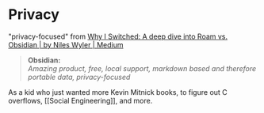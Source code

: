 # Privacy


"privacy-focused" from [Why I Switched: A deep dive into Roam vs. Obsidian | by Niles Wyler | Medium](https://nileswyler.medium.com/why-i-switched-a-deep-dive-into-roam-vs-obsidian-df1a394971ff#b59b)
> **Obsidian:**  
> _Amazing product, free, local support, markdown based and therefore portable data, privacy-focused_


As a kid who just wanted more Kevin Mitnick books, to figure out C overflows, [[Social Engineering]], and more.